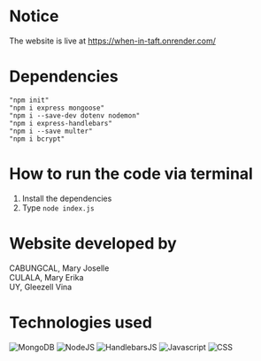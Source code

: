 # Notice
The website is live at https://when-in-taft.onrender.com/

# Dependencies
```
"npm init"
"npm i express mongoose"
"npm i --save-dev dotenv nodemon"
"npm i express-handlebars"
"npm i --save multer"
"npm i bcrypt"
```

# How to run the code via terminal
1. Install the dependencies
2. Type `node index.js`

# Website developed by

CABUNGCAL, Mary Joselle <br>
CULALA, Mary Erika <br>
UY, Gleezell Vina

# Technologies used
![MongoDB](https://img.shields.io/badge/MongoDB-47A248.svg?style=for-the-badge&logo=MongoDB&logoColor=white)
![NodeJS](https://img.shields.io/badge/Node.js-339933.svg?style=for-the-badge&logo=nodedotjs&logoColor=white)
![HandlebarsJS](https://img.shields.io/badge/Handlebars.js-000000.svg?style=for-the-badge&logo=handlebarsdotjs&logoColor=white)
![Javascript](https://img.shields.io/badge/JavaScript-F7DF1E.svg?style=for-the-badge&logo=JavaScript&logoColor=black)
![CSS](https://img.shields.io/badge/CSS3-1572B6.svg?style=for-the-badge&logo=CSS3&logoColor=white)
